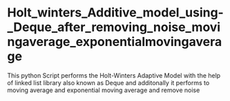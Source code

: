 # Holt_winters_Additive_model_using-_Deque_after_removing_noise_movingaverage_exponentialmovingaverage
This python Script performs the Holt-Winters Adaptive Model with the help of linked list library also known as Deque and additonally it performs  to  moving average and  exponential moving average and remove noise
